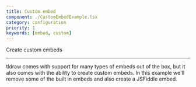 ```yaml
---
title: Custom embed
component: ./CustomEmbedExample.tsx
category: configuration
priority: 1
keywords: [embed, custom]
---
```


Create custom embeds

---

tldraw comes with support for many types of embeds out of the box, but it also comes with the ability to create custom embeds. In this example we'll remove some of the built in embeds and also create a JSFiddle embed.
